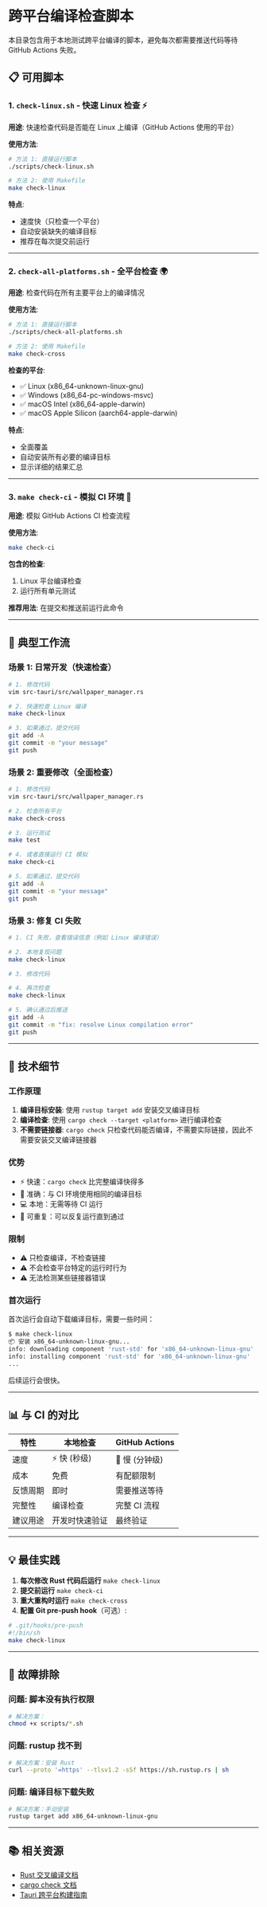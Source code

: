 # 跨平台编译检查脚本

本目录包含用于本地测试跨平台编译的脚本，避免每次都需要推送代码等待 GitHub Actions 失败。

## 📋 可用脚本

### 1. `check-linux.sh` - 快速 Linux 检查 ⚡

**用途**: 快速检查代码是否能在 Linux 上编译（GitHub Actions 使用的平台）

**使用方法**:
```bash
# 方法 1: 直接运行脚本
./scripts/check-linux.sh

# 方法 2: 使用 Makefile
make check-linux
```

**特点**:
- 速度快（只检查一个平台）
- 自动安装缺失的编译目标
- 推荐在每次提交前运行

---

### 2. `check-all-platforms.sh` - 全平台检查 🌍

**用途**: 检查代码在所有主要平台上的编译情况

**使用方法**:
```bash
# 方法 1: 直接运行脚本
./scripts/check-all-platforms.sh

# 方法 2: 使用 Makefile
make check-cross
```

**检查的平台**:
- ✅ Linux (x86_64-unknown-linux-gnu)
- ✅ Windows (x86_64-pc-windows-msvc)
- ✅ macOS Intel (x86_64-apple-darwin)
- ✅ macOS Apple Silicon (aarch64-apple-darwin)

**特点**:
- 全面覆盖
- 自动安装所有必要的编译目标
- 显示详细的结果汇总

---

### 3. `make check-ci` - 模拟 CI 环境 🤖

**用途**: 模拟 GitHub Actions CI 检查流程

**使用方法**:
```bash
make check-ci
```

**包含的检查**:
1. Linux 平台编译检查
2. 运行所有单元测试

**推荐用法**: 在提交和推送前运行此命令

---

## 🚀 典型工作流

### 场景 1: 日常开发（快速检查）

```bash
# 1. 修改代码
vim src-tauri/src/wallpaper_manager.rs

# 2. 快速检查 Linux 编译
make check-linux

# 3. 如果通过，提交代码
git add -A
git commit -m "your message"
git push
```

### 场景 2: 重要修改（全面检查）

```bash
# 1. 修改代码
vim src-tauri/src/wallpaper_manager.rs

# 2. 检查所有平台
make check-cross

# 3. 运行测试
make test

# 4. 或者直接运行 CI 模拟
make check-ci

# 5. 如果通过，提交代码
git add -A
git commit -m "your message"
git push
```

### 场景 3: 修复 CI 失败

```bash
# 1. CI 失败，查看错误信息（例如 Linux 编译错误）

# 2. 本地复现问题
make check-linux

# 3. 修改代码

# 4. 再次检查
make check-linux

# 5. 确认通过后推送
git add -A
git commit -m "fix: resolve Linux compilation error"
git push
```

---

## 🔧 技术细节

### 工作原理

1. **编译目标安装**: 使用 `rustup target add` 安装交叉编译目标
2. **编译检查**: 使用 `cargo check --target <platform>` 进行编译检查
3. **不需要链接器**: `cargo check` 只检查代码能否编译，不需要实际链接，因此不需要安装交叉编译链接器

### 优势

- ⚡ 快速：`cargo check` 比完整编译快得多
- 🎯 准确：与 CI 环境使用相同的编译目标
- 💻 本地：无需等待 CI 运行
- 🔄 可重复：可以反复运行直到通过

### 限制

- ⚠️  只检查编译，不检查链接
- ⚠️  不会检查平台特定的运行时行为
- ⚠️  无法检测某些链接器错误

### 首次运行

首次运行会自动下载编译目标，需要一些时间：

```bash
$ make check-linux
📦 安装 x86_64-unknown-linux-gnu...
info: downloading component 'rust-std' for 'x86_64-unknown-linux-gnu'
info: installing component 'rust-std' for 'x86_64-unknown-linux-gnu'
...
```

后续运行会很快。

---

## 📊 与 CI 的对比

| 特性 | 本地检查 | GitHub Actions |
|------|---------|----------------|
| 速度 | ⚡ 快 (秒级) | 🐢 慢 (分钟级) |
| 成本 | 免费 | 有配额限制 |
| 反馈周期 | 即时 | 需要推送等待 |
| 完整性 | 编译检查 | 完整 CI 流程 |
| 建议用途 | 开发时快速验证 | 最终验证 |

---

## 💡 最佳实践

1. **每次修改 Rust 代码后运行** `make check-linux`
2. **提交前运行** `make check-ci`
3. **重大重构时运行** `make check-cross`
4. **配置 Git pre-push hook**（可选）:

```bash
# .git/hooks/pre-push
#!/bin/sh
make check-linux
```

---

## 🐛 故障排除

### 问题: 脚本没有执行权限

```bash
# 解决方案：
chmod +x scripts/*.sh
```

### 问题: rustup 找不到

```bash
# 解决方案：安装 Rust
curl --proto '=https' --tlsv1.2 -sSf https://sh.rustup.rs | sh
```

### 问题: 编译目标下载失败

```bash
# 解决方案：手动安装
rustup target add x86_64-unknown-linux-gnu
```

---

## 📚 相关资源

- [Rust 交叉编译文档](https://rust-lang.github.io/rustup/cross-compilation.html)
- [cargo check 文档](https://doc.rust-lang.org/cargo/commands/cargo-check.html)
- [Tauri 跨平台构建指南](https://tauri.app/v1/guides/building/cross-platform)
